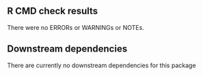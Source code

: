 ## R CMD check results
There were no ERRORs or WARNINGs or NOTEs. 

## Downstream dependencies
There are currently no downstream dependencies for this package
